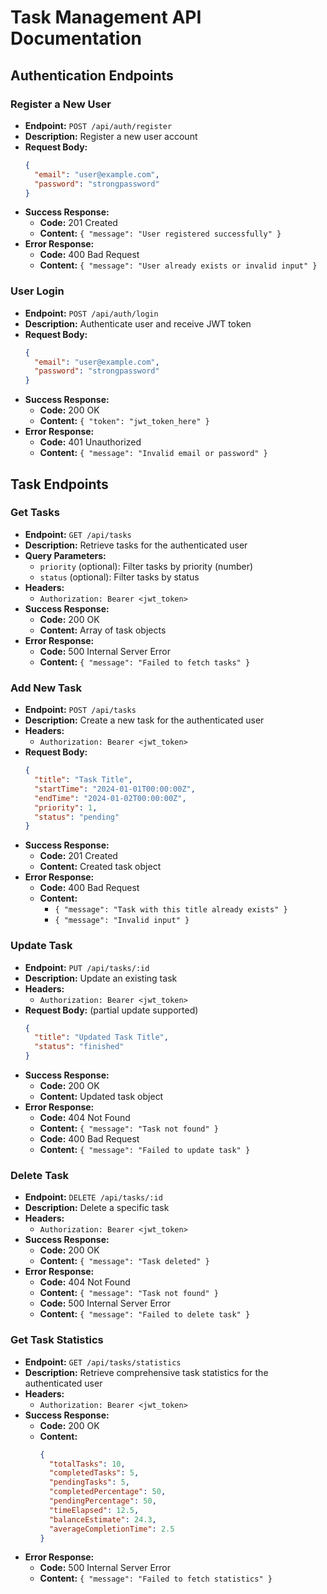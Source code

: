 # Task Management API Documentation

## Authentication Endpoints

### Register a New User
- **Endpoint:** `POST /api/auth/register`
- **Description:** Register a new user account
- **Request Body:**
  ```json
  {
    "email": "user@example.com",
    "password": "strongpassword"
  }
  ```
- **Success Response:** 
  - **Code:** 201 Created
  - **Content:** `{ "message": "User registered successfully" }`
- **Error Response:** 
  - **Code:** 400 Bad Request
  - **Content:** `{ "message": "User already exists or invalid input" }`

### User Login
- **Endpoint:** `POST /api/auth/login`
- **Description:** Authenticate user and receive JWT token
- **Request Body:**
  ```json
  {
    "email": "user@example.com",
    "password": "strongpassword"
  }
  ```
- **Success Response:** 
  - **Code:** 200 OK
  - **Content:** `{ "token": "jwt_token_here" }`
- **Error Response:** 
  - **Code:** 401 Unauthorized
  - **Content:** `{ "message": "Invalid email or password" }`

## Task Endpoints

### Get Tasks
- **Endpoint:** `GET /api/tasks`
- **Description:** Retrieve tasks for the authenticated user
- **Query Parameters:**
  - `priority` (optional): Filter tasks by priority (number)
  - `status` (optional): Filter tasks by status
- **Headers:** 
  - `Authorization: Bearer <jwt_token>`
- **Success Response:**
  - **Code:** 200 OK
  - **Content:** Array of task objects
- **Error Response:**
  - **Code:** 500 Internal Server Error
  - **Content:** `{ "message": "Failed to fetch tasks" }`

### Add New Task
- **Endpoint:** `POST /api/tasks`
- **Description:** Create a new task for the authenticated user
- **Headers:** 
  - `Authorization: Bearer <jwt_token>`
- **Request Body:**
  ```json
  {
    "title": "Task Title",
    "startTime": "2024-01-01T00:00:00Z",
    "endTime": "2024-01-02T00:00:00Z",
    "priority": 1,
    "status": "pending"
  }
  ```
- **Success Response:** 
  - **Code:** 201 Created
  - **Content:** Created task object
- **Error Response:**
  - **Code:** 400 Bad Request
  - **Content:** 
    - `{ "message": "Task with this title already exists" }`
    - `{ "message": "Invalid input" }`

### Update Task
- **Endpoint:** `PUT /api/tasks/:id`
- **Description:** Update an existing task
- **Headers:** 
  - `Authorization: Bearer <jwt_token>`
- **Request Body:** (partial update supported)
  ```json
  {
    "title": "Updated Task Title",
    "status": "finished"
  }
  ```
- **Success Response:**
  - **Code:** 200 OK
  - **Content:** Updated task object
- **Error Response:**
  - **Code:** 404 Not Found
  - **Content:** `{ "message": "Task not found" }`
  - **Code:** 400 Bad Request
  - **Content:** `{ "message": "Failed to update task" }`

### Delete Task
- **Endpoint:** `DELETE /api/tasks/:id`
- **Description:** Delete a specific task
- **Headers:** 
  - `Authorization: Bearer <jwt_token>`
- **Success Response:**
  - **Code:** 200 OK
  - **Content:** `{ "message": "Task deleted" }`
- **Error Response:**
  - **Code:** 404 Not Found
  - **Content:** `{ "message": "Task not found" }`
  - **Code:** 500 Internal Server Error
  - **Content:** `{ "message": "Failed to delete task" }`

### Get Task Statistics
- **Endpoint:** `GET /api/tasks/statistics`
- **Description:** Retrieve comprehensive task statistics for the authenticated user
- **Headers:** 
  - `Authorization: Bearer <jwt_token>`
- **Success Response:**
  - **Code:** 200 OK
  - **Content:**
    ```json
    {
      "totalTasks": 10,
      "completedTasks": 5,
      "pendingTasks": 5,
      "completedPercentage": 50,
      "pendingPercentage": 50,
      "timeElapsed": 12.5,
      "balanceEstimate": 24.3,
      "averageCompletionTime": 2.5
    }
    ```
- **Error Response:**
  - **Code:** 500 Internal Server Error
  - **Content:** `{ "message": "Failed to fetch statistics" }`


